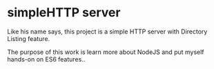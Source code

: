 # simpleHTTP server
Like his name says, this project is a simple HTTP server with Directory Listing feature.

The purpose of this work is learn more about NodeJS and put myself hands-on on ES6 features..